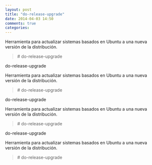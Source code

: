 ```yaml
---
layout: post
title: "do-release-upgrade"
date: 2014-04-03 14:50
comments: true
categories: 
---
```

Herramienta para actualizar sistemas basados en Ubuntu a una nueva versión de la distribución.

>\# do-release-upgrade

do-release-upgrade

Herramienta para actualizar sistemas basados en Ubuntu a una nueva versión de la distribución.

>\# do-release-upgrade

do-release-upgrade

Herramienta para actualizar sistemas basados en Ubuntu a una nueva versión de la distribución.

>\# do-release-upgrade

do-release-upgrade

Herramienta para actualizar sistemas basados en Ubuntu a una nueva versión de la distribución.

>\# do-release-upgrade

